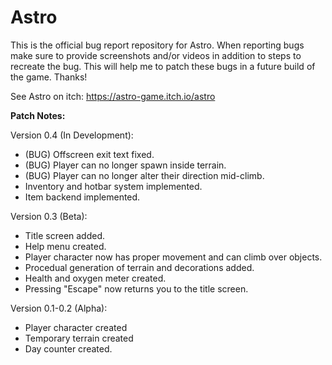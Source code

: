 # Astro
This is the official bug report repository for Astro. When reporting bugs make sure to provide screenshots and/or videos in addition to steps to recreate the bug. This will help me to patch these bugs in a future build of the game. Thanks!

See Astro on itch: https://astro-game.itch.io/astro

**Patch Notes:**

Version 0.4 (In Development):

- (BUG) Offscreen exit text fixed.
- (BUG) Player can no longer spawn inside terrain.
- (BUG) Player can no longer alter their direction mid-climb.
- Inventory and hotbar system implemented.
- Item backend implemented.

Version 0.3 (Beta):

- Title screen added.
- Help menu created.
- Player character now has proper movement and can climb over objects.
- Procedual generation of terrain and decorations added.
- Health and oxygen meter created.
- Pressing "Escape" now returns you to the title screen.

Version 0.1-0.2 (Alpha):

- Player character created
- Temporary terrain created
- Day counter created.
